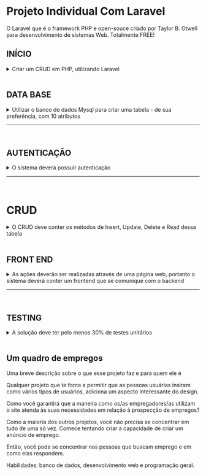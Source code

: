 # Projeto Individual Com Laravel

O Laravel que é o framework PHP e open-souce criado por Taylor B. Otwell para desenvolvimento de sistemas Web. Totalmente FREE!

## INÍCIO
<details>
    <summary>
        Criar um CRUD em PHP, utilizando Laravel
    </summary>
<hr>

## CRUD (Create, Read, Update, Delete) é um acrônimo para as maneiras de se operar em informação armazenada.
Quando falamos de Darta Base, a primeria coisa que vem a mente é que iremos usar algum framework para criarmos nosso banco e suas tabelas, que iremos ter que fazer tudo a mão, digitando os primeiros comandos e ou tudo do gênero que envolve a manipulação do banco de dados.

Para quem é inicante já pensa, "mas não sei nada sobre banco de dados, vou ter que estudar como fazer para depois voltar a usar o Laravel?".

O Laravel nos ajuda em quase tudo, quando se trata de banco de dados, umas das coisa que precisamos para começar é definir qual framework iremos tratar ou visualizar nosso banco quando for criado.

Neste projeto faço uso do MySQL Workbench.

## Frameworks

- VScode-IDE
- MySQL Workbench
- Laravel
- PHP-8.1
- composer
- SO-Ubuntu 21.10

Criando o projeto Laravel usando o terminal integrado do VSCode.
```bash
composer create-project laravel/laravel crud-app
```
Se tudo ocorreu bem na instalação o projeto deverá abrir no navegador. Para isso deve está dentro do diretorio do projeto criado "crud-app".
```bash
php artisan serve
```
![Tela de bem vindo do Laravel](image/interfaceLaravel.png)

</details>
<br>

## DATA BASE 
<details>
    <summary>
        Utilizar o banco de dados Mysql para criar uma tabela - de sua preferência, com 10 atributos
    </summary>
<hr>

## Tabela

| user         | Description   |
| -----------  | -----------   |
| name         | Taina         |
| phone        | 11-00000000   |
| cpf          | 12345678900   |
| age          | 27            |
| rg           | 1001001       |
| email        | taina@mail.com|
| sex          | feminino      |
| civil_status | solteira      |
| postal_code  | 68000123      |
| profession   | estudante     |
<hr>
 
## Migrations

Segundo a documentação do Laravel:
>As migrações são como controle de versão para seu banco de dados, permitindo que sua equipe defina e compartilhe a definição do esquema de banco de dados do aplicativo. Se você já teve que dizer a um colega de equipe para adicionar manualmente uma coluna ao esquema de banco de dados local depois de obter suas alterações do controle de origem, você enfrentou o problema que as migrações de banco de dados resolvem.

Para dar start na criação do banco precisamos primeiramente fazer as configurações nescessárias.

- Ter um SGBD
- Saber sua credencial de acesso ao banco como nome_usuario e senha

Com o Workbench crio a minha base dados para guardar minha informações que viram do APP.

```sql
CREATE DATABASE myBank;
```
Precisamos somente de ter o banco criado, os proximos passos como criação de tabelas será feito atraves do Laravel.

**Arquivo .env**
Por padrão no laravel já vem pré configurado para fazer nosso app se comunicar com o banco, apenas será nescessário passar nossa credêncial de acesso ao banco.

```laravel
DB_CONNECTION=mysql
DB_HOST=127.0.0.1
DB_PORT=3306
DB_DATABASE= "nome_do_banco"
DB_USERNAME= "nome_usuario"
DB_PASSWORD= "senha_de_acesso"
```
Com os campos devidamente preenchido, o Laravel tera acesso ao banco.

Perceba que o Laravel como citado antes nos ajuda bastante no desenvolvimento pois é um framework que ajuda o desenvolvedor a se dedicar apenas com o modelo de negócio.

Na raiz do projeto existe um diretório que é bem sugestivo /database, esse diretorió ou repositorio é onde esta as ferramentas que nescessitamos para digamos gerenciar os dados.

Abrindo o /database encontamos outros diretorios e para esse momento temos o /migrations com outros arquivos.

**2014_10_12_000000_create_users_table.php** esse arquivo tambem é bastante sujestivo ele cria a tabela usuarios em nosso banco simples e fácil. 

Basta rodarmos o seguinte comando no terminal do VSCode:

```bash
php artisan migrate
```
Após o comando, como temos outros arquivos ele criara tambem outras tabelas em nosso banco:
```bash
Migration table created successfully.
Migrating: 2014_10_12_000000_create_users_table <---
Migrated:  2014_10_12_000000_create_users_table (2,163.51ms)
Migrating: 2014_10_12_100000_create_password_resets_table
Migrated:  2014_10_12_100000_create_password_resets_table (1,787.09ms)
Migrating: 2019_08_19_000000_create_failed_jobs_table
Migrated:  2019_08_19_000000_create_failed_jobs_table (2,010.34ms)
Migrating: 2019_12_14_000001_create_personal_access_tokens_table
Migrated:  2019_12_14_000001_create_personal_access_tokens_table (2,644.20ms)
```
![Tabelas criadas](/image/tabelas_criadas.png)

Veja que maneiro, o Laravel se encarregou de criar as primeiras tabelas com suas colunas padronizadas para começarmos a dar os primeiros passos na manipulação.

Mas ai vem uma pergunta, como preenchemos a tabela?, para quem já conhece como trabalhar com banco de dados poderia fazer tudo na mão, mas para os iniciantes o framework ja vem com funcionalidades que nos ajudam a praticar o desenvolvimento até pegarmos a pratica, pensando nisto e respondendo a pergunta ele tambem já pensou nisso.

## Seeders

Para nos ajudar a ser mais produtivo para ter um dominio sobre a ferramenta, temos como tambem popular as tabelas.

**/database/seeders** ao acessar essa rota na raiz do projeto, temos o arquivo que cria dados fakes para popular o banco, assim facilitando nosso estudo sobre a ferramenta.

No arquivo DatabaseSeeder.php terá uma class com o seu conteudo comentado é só descomentar e rodar o comando:

```laravel
   public function run()
    {
       // \App\Models\User::factory(10)->create();

      //  \App\Models\User::factory()->create([
      //      'name' => 'Test User',
      //      'email' => 'test@example.com',
        ]);
    }
```
Comando:

```bash
php artisan db:seed
```
![Tela dos dados fake criado](/image/insert_dados_fake.png)

**Esses passos foram essências até aqui pois podemos confirmar que nossa aplicação está se comunicando com nosso banco de dados que está hospedado em nossa maquina local.** 

Para dar continuidade, precisamos visualizar em nosso projeto como os dados estão armazenados em nosso banco para isso criamos uma pagina web para melhor visualizar e podemos alterar de forma mais compreencivel.

## Controller, Routers e View

Para termos certeza que nosso APP está conversando com o banco vamos fazer um teste mostrando os dados em uma pagina web.

Na View criamos nossa rota para chamar a nossa página web. Na raiz do projeto /routes encontraremos o nosso arquivo **web.php**, nele criamos uma rota:

```php
Router::get('/users',[UserController::class,'index'])->name('users.index');
```
## Contrroller
O Laravel Controller é onde manipulamos a lógica de tratamento das requisições recebendo os dados do model e transmitindo-os para a view.

Veja que ao definirmos um *UserController* ele ainda não existe em nosso projeto para isso precisamos crialo atraves da linha de comando:

```bash
php artisan make:controller **U**ser**C**ontroller
```
Sempre criamos usando os padroes do Laravel primeira letra maiuscula das palavras compostas.

Para saber se ela foi criada você tera uma mensagem como esta em seu terminal apos rodar o comando:

```bash
Controller created successfully.
```
Tambem pode navegar pela raiz do projeto /app/Http/Controllers nesse diretorio você verá seu controller criado.

Agora na view.php basta selecionar *UserController* em seu teclado **Ctrl + espaço** que ele importar automaticamente para a view.

## UserController.php

**Teste**

Vamos testar se conseguimos ter acesso aos dados via Laravel.

Com o rota criada na **/View/web.php** Route::get('/users',[UserController::class,'index'])->name('user.index'); e com o o controlador tambem criado app/Http/Controllers/UserController.php vamos fazer nosso primeiro teste.

Crinado essa função podemos visualizar os dados na do nosso banco de dados na web.

```php
    public function index()
    {
        $users = User::all();

        dd($users);
    }
```
Basta adiciona-la na nossa Controller criada.

![Testando UserController](/image/teste_01.png)

Esse pequeno codigo ou função, armazena em uma variavel **$users** o retorno do **User** ou seja da chamada de todos os usuários listados em nosso banco e é mostrado em tela o array criado na variavel atraves do *dd($users);*.

![Resultado na tela.](/image/resultado_01.png)

## Criando as colunas que faltam da [tabela](#tabela) que mostrei no início.

<hr>

**Comandos**

Para criar uma nova coluna na base de dados precisamos criar uma migration:

```bash
php artisan make:migration add_colluns_to_users_table
```

Migration criada:

```php
<?php

use Illuminate\Database\Migrations\Migration;
use Illuminate\Database\Schema\Blueprint;
use Illuminate\Support\Facades\Schema;

return new class extends Migration
{
    /**
     * Run the migrations.
     *
     * @return void
     */
    public function up()
    {
        Schema::create('users', function (Blueprint $table) {
            //
        });
    }

    /**
     * Reverse the migrations.
     *
     * @return void
     */
    public function down()
    {
        Schema::drop('users',function(Blueprint $table){
            //
        });
    }
};

```
Configurando a migration criada:

```php
<?php

use Illuminate\Database\Migrations\Migration;
use Illuminate\Database\Schema\Blueprint;
use Illuminate\Support\Facades\Schema;

return new class extends Migration
{
    /**
     * Run the migrations.
     *
     * @return void
     */
    public function up()
    {
        Schema::table('users', function (Blueprint $table) {
            $table->string('phone')->nullable()->after('email');
            $table->string('cpf')->nullable()->after('email');
            $table->string('age')->nullable()->after('email');
            $table->string('rg')->nullable()->after('email');
            $table->string('sex')->nullable()->after('email_verified_at');
            $table->string('status_civil')->nullable()->after('email_verified_at');
            $table->string('postal_code')->nullable()->after('email_verified_at');
            $table->string('profession')->nullable()->after('email_verified_at');
        });
    }

    /**
     * Reverse the migrations.
     *
     * @return void
     */
    public function down()
    {
        Schema::table('users', function (Blueprint $table) {
            $table->dropColumn('phone');
            $table->dropColumn('cpf');
            $table->dropColumn('age');
            $table->dropColumn('rg');
            $table->dropColumn('sex');
            $table->dropColumn('status_civil');
            $table->dropColumn('postal_code');
            $table->dropColumn('profession');
        });
    }
};
```
Assim as novas colunas serão criadas na base de dados, caso algo de errado na criação, basta parar a aplicação caso esteja rodado no servidor, e rodar o comando para limpar o cache:

```bash
php artisan optimize
```

Caso queira reverter a criação das colunas:

```bash
php artisan migrate:rollback
```

Agora que os dados estão chegando na Controller, podemos criar um layout para aprensentar melhor esses dados.
[Estilizando o Front End](#front-end)


</details>
<hr>
<br>

## AUTENTICAÇÃO
<details>
    <summary>
        O sistema deverá possuir autenticação
    </summary>

</details>
<hr>
<br>

# CRUD
<details>
    <summary>
        O CRUD deve conter os métodos de Insert, Update, Delete e Read dessa tabela
    </summary>
</details>
<br>

## FRONT END
<details>
    <summary>
        As ações deverão ser realizadas através de uma página web, portanto o sistema deverá conter um frontend que se comunique com o backend
    </summary>
<br>

## Criando interface para que possamos visualizar os dados em uma pagina web.
<hr>
Para listar os usuario na pagina web, nessa primeira fase, fiz uma interface simples para visualizar os dados que estão vindo do banco de dados.

**Bootstrap**

Aqui utilizei o bootstrap para estilizar a minha pagina. Tambem ja adicionei um botão para começar a pensar em como trabalhar essas informações.

## Layout Lista Usuarios

![Layout de Lista de usuarios](/image/interface_list_users.png)

No Laravel, no arquivo web.php tenho a seguinte rota: 

```php
 Route::get('/users',[UserController::class,'index'])->name('users.index');
```
Utilizarei a rota acima para acessar a pagina onde mostrarei a lista dos meu usuarios criados. Para isso na minha controller UserController na função index que criei para chamar a pagina index.blade.php, irei passar o seguinte comando  para mostrar os dados dos usuarios da minha tabela do banco de dados.

**Listando todos os usuarios cadastrado**

```php
public function index()
    {
        $users = User::all();

        dd($users);
    }
```

O codigo acima tras todos os usuarios da minha tabela e armazena essa lista em uma vareavel e o dd() se encarrega de mostrar essa lista na minha pagina, uso isso apenas para saber se os dados estão chegando.

Agora irei organizar essas informações usando o Bootstrap, na pasta View, crio a view "index.blade.php" para criar o layout da pagina.

**resources/views/users/index.blade.php**

O diretorio onde armazenamos as interfaces que criamos se chama **Resources**

Criei uma pasta users para organizar minhas views de usuarios, criei a view da listagem de usuarios com o nome de "index". Na mesma criei e estruturei uma tabela usando o Bootstrap e PHP para criar a tabela onde estará listados os dados.

```html
<table class="table">
  <caption>Lista de Usuários</caption>
  <thead>
    <tr>
      <th scope="col">ID</th>
      <th scope="col">NOME</th>
      <th scope="col">EMAIL</th>
      <th scope="col">DATA CADASTRO</th>
      <th scope="col">AÇÕES</th>
    </tr>
  </thead>
  <tbody>
      @foreach ($users as $user)
          <tr>
              <th scope="row">{{$user->id}}</th>
              <td>{{$user->name}}</td>
              <td>{{$user->email}}</td>
              <td>{{date('d/m/Y - H:i',strtotime($user->created_at))}}</td>
              <td><a href="{{route('users.show',$user->id)}}" class="btn btn-info text-white">VER</a></td>
          </tr>
      @endforeach
  </tbody>
</table>
```
[Imagem do layout com os dados](#layout-lista-usuarios)

**Listando um Usuario**

Como criei uma tabela onde tem um botão para ver os dados do usuario em especifico agora crio uma função para que quando clicar no botão os dados do usuario selecionado seja mostrado.

Voltando na controller UserController crio a seguinte função chamada de show, ela tem uma validação que se um usuario for selecionado ela retorna a pagina para mostrar os dados de um usuario "show.blade.php", no caso ele não encontre o usuario ela retorna "index.blade.php":

```php
    public function show($id)
    {
        //$user = User::find($id);
        if(!$user = User::where('id',$id)->first())
            return redirect()->route('users.index');

        $title = 'Usuario '.$user->name;

        return view('users.show', compact('user','title'));
    }
```
Agora preciso ter minha view para mostar o usuario, **resources/views/users/show.blade.php**, com a view show criada:

```html
<table class="table">
    <caption>Usuário: {{$user->name}}</caption>
    <thead>
      <tr>
        <th scope="col">ID</th>
        <th scope="col">NOME</th>
        <th scope="col">EMAIL</th>
        <th scope="col">DATA CADASTRO</th>
        <th scope="col">AÇÕES</th>
      </tr>
    </thead>
    <tbody>
        <tr>
            <th scope="row">{{$user->id}}</th>
            <td>{{$user->name}}</td>
            <td>{{$user->email}}</td>
            <td>{{date('d/m/Y - H:i',strtotime($user->created_at))}}</td>
            <td class="btn-group" role="group">
                <a href="#" class="btn btn-warning text-white">EDITAR</a>
                <a href="#" class="btn btn-danger text-white">DELETAR</a>
            </td>
        </tr>
    </tbody>
</table>
```
![Imagem do layout usuario](/image/interface_usuario.png)

## Blade

Segundo a Doc Laravel:

>Blade é o mecanismo de modelagem simples, mas poderoso, incluído no Laravel. Ao contrário de alguns mecanismos de modelagem PHP, o Blade não restringe o uso de código PHP simples em seus modelos. Na verdade, todos os modelos do Blade são compilados em código PHP simples e armazenados em cache até serem modificados, o que significa que o Blade adiciona essencialmente zero sobrecarga ao seu aplicativo. Os arquivos de modelo blade usam a .blade.phpextensão de arquivo e geralmente são armazenados no resources/viewsdiretório.

Deixando mais dinâmico os layout.

**resources/views/template/users.blade.php**

Apenas organizamos as partes do Html para que seja chamado em qualquer arquivo, isso facilita e diminuir o numero de linhas de codigos das views, deixando mais limpo e dinamico o projeto.

![Imagem do template dinâmico](/image/blade.png)

Usando os comandos do Blade consigo manipular a forma que minhas telas se comportam. Na imagem anterio
é usado um comando ```@yeld('nome_do_comando')``` entre os parentes dou um nome para o comando.

Agora como fica nas outras views.

![Imagem importando a o template criado](/image/import_template.png)


</details>
<hr>
<br>

## TESTING
<details>
    <summary>
        A solução deve ter pelo menos 30% de testes unitários 
    </summary>
</details>
<br>

## Um quadro de empregos

Uma breve descrição sobre o que esse projeto faz e para quem ele é

Qualquer projeto que te force a permitir que as pessoas usuárias insiram como vários tipos de usuários, adiciona um aspecto interessante do design.

Como você garantirá que a maneira como os/as empregadores/as utilizam o site atenda às suas necessidades em relação à prospecção de empregos?

Como a maioria dos outros projetos, você não precisa se concentrar em tudo de uma só vez. Comece tentando criar a capacidade de criar um anúncio de emprego.

Então, você pode se concentrar nas pessoas que buscam emprego e em como elas respondem.

Habilidades: banco de dados, desenvolvimento web e programação geral.
